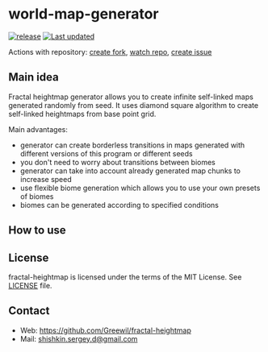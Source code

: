 # world-map-generator
[![release](https://badgen.net/github/release/Greewil/fractal-heightmap/stable)](https://github.com/Greewil/fractal-heightmap/releases)
[![Last updated](https://img.shields.io/github/release-date/Greewil/fractal-heightmap?label=updated)](https://github.com/Greewil/fractal-heightmap/releases)

Actions with repository: [create fork](https://github.com/Greewil/fractal-heightmap/fork), [watch repo](https://github.com/Greewil/fractal-heightmap/subscription), [create issue](https://github.com/Greewil/fractal-heightmap/issues/new)

## Main idea

Fractal heightmap generator allows you to create infinite self-linked maps generated randomly from seed.
It uses diamond square algorithm to create self-linked heightmaps from base point grid. 

Main advantages:
* generator can create borderless transitions in maps generated with different 
versions of this program or different seeds
* you don't need to worry about transitions between biomes
* generator can take into account already generated map chunks to increase speed
* use flexible biome generation which allows you to use your own presets of biomes
* biomes can be generated according to specified conditions

## How to use

[//]: # (TODO)

## License

fractal-heightmap is licensed under the terms of the MIT License. See [LICENSE] file.

## Contact

* Web: <https://github.com/Greewil/fractal-heightmap>
* Mail: <shishkin.sergey.d@gmail.com>

[LICENSE]: https://github.com/Greewil/fractal-heightmap/blob/main/LICENSE
